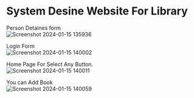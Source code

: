 # System Desine Website For Library
Person Detaines form
<br>
![Screenshot 2024-01-15 135936](https://github.com/MohdHadi72/System-Desine/assets/154020781/43af7c3f-ac72-47e4-ae1e-d470322bf688)

Login Form
<br>
![Screenshot 2024-01-15 140002](https://github.com/MohdHadi72/System-Desine/assets/154020781/083fad0a-5bb4-4ca9-95f0-25cb51d38599)

Home Page For Select Any Button.
<br>
![Screenshot 2024-01-15 140011](https://github.com/MohdHadi72/System-Desine/assets/154020781/9aecaaf3-50cf-4a57-997e-699cfdc2f9bb)

You can Add Book 
<br>
![Screenshot 2024-01-15 140059](https://github.com/MohdHadi72/System-Desine/assets/154020781/88e30bee-a86f-4f2c-9edc-a420eb33efa6)



